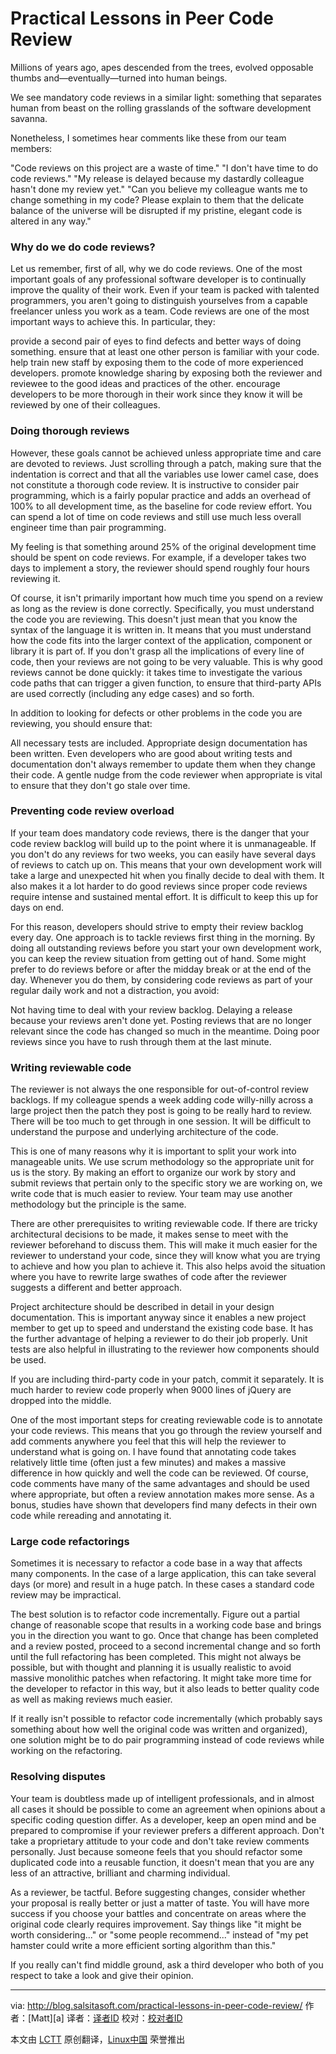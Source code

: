 # Practical Lessons in Peer Code Review #

Millions of years ago, apes descended from the trees, evolved opposable thumbs and—eventually—turned into human beings.

We see mandatory code reviews in a similar light: something that separates human from beast on the rolling grasslands of the software
development savanna.

Nonetheless, I sometimes hear comments like these from our team members:

"Code reviews on this project are a waste of time."
"I don't have time to do code reviews."
"My release is delayed because my dastardly colleague hasn't done my review yet."
"Can you believe my colleague wants me to change something in my code? Please explain to them that the delicate balance of the universe will
be disrupted if my pristine, elegant code is altered in any way."

### Why do we do code reviews? ###

Let us remember, first of all, why we do code reviews. One of the most important goals of any professional software developer is to
continually improve the quality of their work. Even if your team is packed with talented programmers, you aren't going to distinguish
yourselves from a capable freelancer unless you work as a team. Code reviews are one of the most important ways to achieve this. In
particular, they:

provide a second pair of eyes to find defects and better ways of doing something.
ensure that at least one other person is familiar with your code.
help train new staff by exposing them to the code of more experienced developers.
promote knowledge sharing by exposing both the reviewer and reviewee to the good ideas and practices of the other.
encourage developers to be more thorough in their work since they know it will be reviewed by one of their colleagues.

### Doing thorough reviews ###

However, these goals cannot be achieved unless appropriate time and care are devoted to reviews. Just scrolling through a patch, making sure
that the indentation is correct and that all the variables use lower camel case, does not constitute a thorough code review. It is
instructive to consider pair programming, which is a fairly popular practice and adds an overhead of 100% to all development time, as the
baseline for code review effort. You can spend a lot of time on code reviews and still use much less overall engineer time than pair
programming.

My feeling is that something around 25% of the original development time should be spent on code reviews. For example, if a developer takes
two days to implement a story, the reviewer should spend roughly four hours reviewing it.

Of course, it isn't primarily important how much time you spend on a review as long as the review is done correctly. Specifically, you must
understand the code you are reviewing. This doesn't just mean that you know the syntax of the language it is written in. It means that you
must understand how the code fits into the larger context of the application, component or library it is part of. If you don't grasp all the
implications of every line of code, then your reviews are not going to be very valuable. This is why good reviews cannot be done quickly: it
takes time to investigate the various code paths that can trigger a given function, to ensure that third-party APIs are used correctly
(including any edge cases) and so forth.

In addition to looking for defects or other problems in the code you are reviewing, you should ensure that:

All necessary tests are included.
Appropriate design documentation has been written.
Even developers who are good about writing tests and documentation don't always remember to update them when they change their code. A
gentle nudge from the code reviewer when appropriate is vital to ensure that they don't go stale over time.

### Preventing code review overload ###

If your team does mandatory code reviews, there is the danger that your code review backlog will build up to the point where it is
unmanageable. If you don't do any reviews for two weeks, you can easily have several days of reviews to catch up on. This means that your
own development work will take a large and unexpected hit when you finally decide to deal with them. It also makes it a lot harder to do
good reviews since proper code reviews require intense and sustained mental effort. It is difficult to keep this up for days on end.

For this reason, developers should strive to empty their review backlog every day. One approach is to tackle reviews first thing in the
morning. By doing all outstanding reviews before you start your own development work, you can keep the review situation from getting out of
hand. Some might prefer to do reviews before or after the midday break or at the end of the day. Whenever you do them, by considering code
reviews as part of your regular daily work and not a distraction, you avoid:

Not having time to deal with your review backlog.
Delaying a release because your reviews aren't done yet.
Posting reviews that are no longer relevant since the code has changed so much in the meantime.
Doing poor reviews since you have to rush through them at the last minute.

### Writing reviewable code ###

The reviewer is not always the one responsible for out-of-control review backlogs. If my colleague spends a week adding code willy-nilly
across a large project then the patch they post is going to be really hard to review. There will be too much to get through in one session.
It will be difficult to understand the purpose and underlying architecture of the code.

This is one of many reasons why it is important to split your work into manageable units. We use scrum methodology so the appropriate unit
for us is the story. By making an effort to organize our work by story and submit reviews that pertain only to the specific story we are
working on, we write code that is much easier to review. Your team may use another methodology but the principle is the same.

There are other prerequisites to writing reviewable code. If there are tricky architectural decisions to be made, it makes sense to meet
with the reviewer beforehand to discuss them. This will make it much easier for the reviewer to understand your code, since they will know
what you are trying to achieve and how you plan to achieve it. This also helps avoid the situation where you have to rewrite large swathes
of code after the reviewer suggests a different and better approach.

Project architecture should be described in detail in your design documentation. This is important anyway since it enables a new project
member to get up to speed and understand the existing code base. It has the further advantage of helping a reviewer to do their job
properly. Unit tests are also helpful in illustrating to the reviewer how components should be used.

If you are including third-party code in your patch, commit it separately. It is much harder to review code properly when 9000 lines of
jQuery are dropped into the middle.

One of the most important steps for creating reviewable code is to annotate your code reviews. This means that you go through the review
yourself and add comments anywhere you feel that this will help the reviewer to understand what is going on. I have found that annotating
code takes relatively little time (often just a few minutes) and makes a massive difference in how quickly and well the code can be
reviewed. Of course, code comments have many of the same advantages and should be used where appropriate, but often a review annotation
makes more sense. As a bonus, studies have shown that developers find many defects in their own code while rereading and annotating it.

### Large code refactorings ###

Sometimes it is necessary to refactor a code base in a way that affects many components. In the case of a large application, this can take
several days (or more) and result in a huge patch. In these cases a standard code review may be impractical.

The best solution is to refactor code incrementally. Figure out a partial change of reasonable scope that results in a working code base and
brings you in the direction you want to go. Once that change has been completed and a review posted, proceed to a second incremental change
and so forth until the full refactoring has been completed. This might not always be possible, but with thought and planning it is usually
realistic to avoid massive monolithic patches when refactoring. It might take more time for the developer to refactor in this way, but it
also leads to better quality code as well as making reviews much easier.

If it really isn't possible to refactor code incrementally (which probably says something about how well the original code was written and
organized), one solution might be to do pair programming instead of code reviews while working on the refactoring.

### Resolving disputes ###

Your team is doubtless made up of intelligent professionals, and in almost all cases it should be possible to come an agreement when
opinions about a specific coding question differ. As a developer, keep an open mind and be prepared to compromise if your reviewer prefers a
different approach. Don't take a proprietary attitude to your code and don't take review comments personally. Just because someone feels
that you should refactor some duplicated code into a reusable function, it doesn't mean that you are any less of an attractive, brilliant
and charming individual.

As a reviewer, be tactful. Before suggesting changes, consider whether your proposal is really better or just a matter of taste. You will
have more success if you choose your battles and concentrate on areas where the original code clearly requires improvement. Say things like
"it might be worth considering..." or "some people recommend..." instead of "my pet hamster could write a more efficient sorting algorithm
than this."

If you really can't find middle ground, ask a third developer who both of you respect to take a look and give their opinion.

--------------------------------------------------------------------------------

via: http://blog.salsitasoft.com/practical-lessons-in-peer-code-review/
作者：[Matt][a]
译者：[译者ID](https://github.com/译者ID)
校对：[校对者ID](https://github.com/校对者ID)

本文由 [LCTT](https://github.com/LCTT/TranslateProject) 原创翻译，[Linux中国](http://linux.cn/) 荣誉推出


